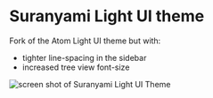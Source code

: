 # Suranyami Light UI theme

Fork of the Atom Light UI theme but with:

* tighter line-spacing in the sidebar
* increased tree view font-size

![screen shot of Suranyami Light UI Theme](https://github.com/suranyami/suranyami-light-ui/blob/master/ui-screen-shot.png)
